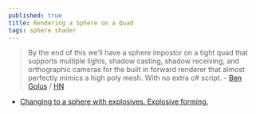 ```yaml
---
published: true
title: Rendering a Sphere on a Quad
tags: sphere shader
---
```

> By the end of this we’ll have a sphere impostor on a tight quad that supports multiple lights, shadow casting, shadow receiving, and orthographic cameras for the built in forward renderer that almost perfectly mimics a high poly mesh. With no extra c# script. - [Ben Golus](https://bgolus.medium.com/rendering-a-sphere-on-a-quad-13c92025570c) / [HN](https://news.ycombinator.com/item?id=25716110)

- [Changing to a sphere with explosives. Explosive forming.](https://www.youtube.com/watch?v=kEVG1xGaN6M)